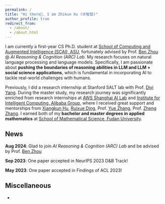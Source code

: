 ```yaml
---
permalink: /
title: "Hi there👋. I am Zhikun Xu (许智锟)"
author_profile: true
redirect_from: 
  - /about/
  - /about.html
---
```

I am currently a first-year CS Ph.D. student at [School of Computing and Augmented Intelligence (SCAI), ASU](https://scai.engineering.asu.edu/), fortunately advised by Prof. [Ben Zhou](http://xuanyu.me/) @ *AI Reasoning & Cognition (ARC) Lab*. My research focuses on natural language processing and language models. Specifically, I am passionate about **pushing the boundaries of reasoning abilities in LLM and LLM + social science applications**, which is fundamental in incorporating AI to tackle real-world challenges with humans.

Previously, I did a research internship at Stanford SALT lab with Prof. [Diyi Yang](https://cs.stanford.edu/~diyiy/index.html). During the master study, my research journey was significantly enriched from research internships at [AWS Shanghai AI Lab](https://www.amazonaws.cn/en/ailab/) and [Institute for Intelligent Computing, Alibaba Group](https://tongyi.aliyun.com/), where I received great support and mentorships from [Xiangkun Hu](https://www.amazon.science/author/xiangkun-hu), [Ruixue Ding](https://scholar.google.com/citations?user=wAktw3cAAAAJ&hl), Prof. [Yue Zhang](https://frcchang.github.io/), Prof. [Zheng Zhang](https://twitter.com/zz_aws_nyush). I earned both of my **bachelor and master degrees in applied mathematics** at [School of Mathematical Science, Fudan University](https://math.fudan.edu.cn/mathen/main.htm).


News
------
**Aug 2024**:    Glad to join *AI Reasoning & Cognition (ARC) Lab* and be advised by Prof. [Ben Zhou](http://xuanyu.me/)

**Sep 2023**:    One paper accepted in NeurlPS 2023 D&B Track!

**May 2023**:    One paper accepted in Findings of ACL 2023!


Miscellaneous
------
- 
